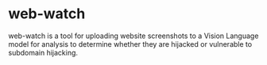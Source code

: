 # web-watch

web-watch is a tool for uploading website screenshots to a Vision Language model for analysis to determine whether they are hijacked or vulnerable to subdomain hijacking.
